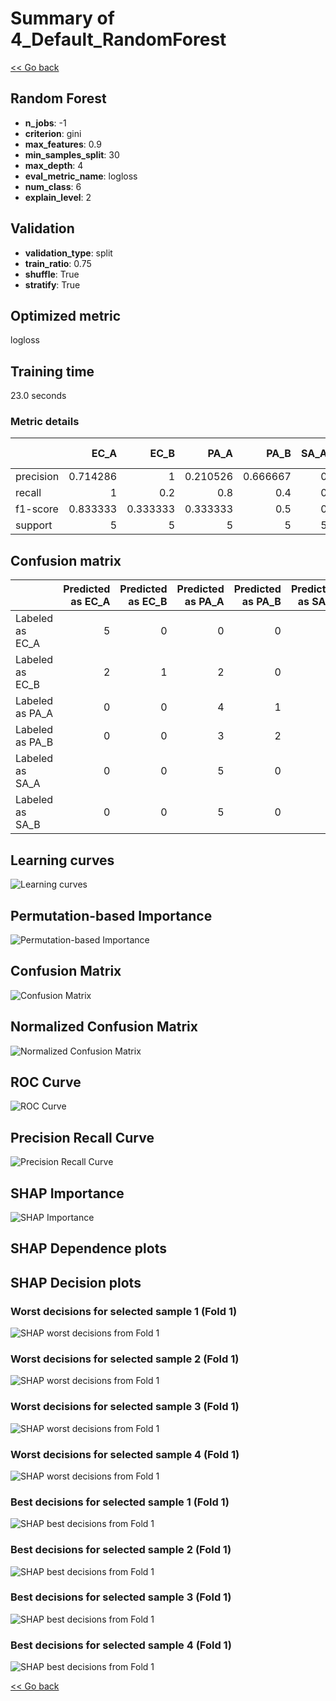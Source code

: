 # Summary of 4_Default_RandomForest

[<< Go back](../README.md)


## Random Forest
- **n_jobs**: -1
- **criterion**: gini
- **max_features**: 0.9
- **min_samples_split**: 30
- **max_depth**: 4
- **eval_metric_name**: logloss
- **num_class**: 6
- **explain_level**: 2

## Validation
 - **validation_type**: split
 - **train_ratio**: 0.75
 - **shuffle**: True
 - **stratify**: True

## Optimized metric
logloss

## Training time

23.0 seconds

### Metric details
|           |     EC_A |     EC_B |     PA_A |     PA_B |   SA_A |   SA_B |   accuracy |   macro avg |   weighted avg |   logloss |
|:----------|---------:|---------:|---------:|---------:|-------:|-------:|-----------:|------------:|---------------:|----------:|
| precision | 0.714286 | 1        | 0.210526 | 0.666667 |      0 |      0 |        0.4 |    0.431913 |       0.431913 |   1.16973 |
| recall    | 1        | 0.2      | 0.8      | 0.4      |      0 |      0 |        0.4 |    0.4      |       0.4      |   1.16973 |
| f1-score  | 0.833333 | 0.333333 | 0.333333 | 0.5      |      0 |      0 |        0.4 |    0.333333 |       0.333333 |   1.16973 |
| support   | 5        | 5        | 5        | 5        |      5 |      5 |        0.4 |   30        |      30        |   1.16973 |


## Confusion matrix
|                 |   Predicted as EC_A |   Predicted as EC_B |   Predicted as PA_A |   Predicted as PA_B |   Predicted as SA_A |   Predicted as SA_B |
|:----------------|--------------------:|--------------------:|--------------------:|--------------------:|--------------------:|--------------------:|
| Labeled as EC_A |                   5 |                   0 |                   0 |                   0 |                   0 |                   0 |
| Labeled as EC_B |                   2 |                   1 |                   2 |                   0 |                   0 |                   0 |
| Labeled as PA_A |                   0 |                   0 |                   4 |                   1 |                   0 |                   0 |
| Labeled as PA_B |                   0 |                   0 |                   3 |                   2 |                   0 |                   0 |
| Labeled as SA_A |                   0 |                   0 |                   5 |                   0 |                   0 |                   0 |
| Labeled as SA_B |                   0 |                   0 |                   5 |                   0 |                   0 |                   0 |

## Learning curves
![Learning curves](learning_curves.png)

## Permutation-based Importance
![Permutation-based Importance](permutation_importance.png)
## Confusion Matrix

![Confusion Matrix](confusion_matrix.png)


## Normalized Confusion Matrix

![Normalized Confusion Matrix](confusion_matrix_normalized.png)


## ROC Curve

![ROC Curve](roc_curve.png)


## Precision Recall Curve

![Precision Recall Curve](precision_recall_curve.png)



## SHAP Importance
![SHAP Importance](shap_importance.png)

## SHAP Dependence plots


## SHAP Decision plots

### Worst decisions for selected sample 1 (Fold 1)
![SHAP worst decisions from Fold 1](learner_fold_0_sample_0_worst_decisions.png)
### Worst decisions for selected sample 2 (Fold 1)
![SHAP worst decisions from Fold 1](learner_fold_0_sample_1_worst_decisions.png)
### Worst decisions for selected sample 3 (Fold 1)
![SHAP worst decisions from Fold 1](learner_fold_0_sample_2_worst_decisions.png)
### Worst decisions for selected sample 4 (Fold 1)
![SHAP worst decisions from Fold 1](learner_fold_0_sample_3_worst_decisions.png)
### Best decisions for selected sample 1 (Fold 1)
![SHAP best decisions from Fold 1](learner_fold_0_sample_0_best_decisions.png)
### Best decisions for selected sample 2 (Fold 1)
![SHAP best decisions from Fold 1](learner_fold_0_sample_1_best_decisions.png)
### Best decisions for selected sample 3 (Fold 1)
![SHAP best decisions from Fold 1](learner_fold_0_sample_2_best_decisions.png)
### Best decisions for selected sample 4 (Fold 1)
![SHAP best decisions from Fold 1](learner_fold_0_sample_3_best_decisions.png)

[<< Go back](../README.md)

